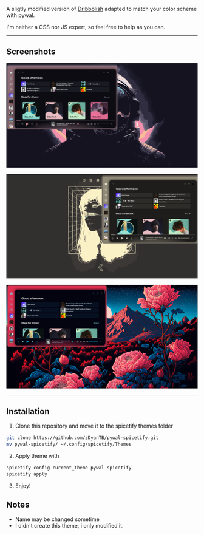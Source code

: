 A sligtly modified version of [Dribbblish](https://github.com/spicetify/spicetify-themes/tree/master/Dribbblish) adapted to match your color scheme with pywal.

I'm neither a CSS nor JS expert, so feel free to help as you can.

---
## Screenshots
![Pastel](assets/screenshot1.png?raw=true)

![Monochromatic](assets/screenshot2.png?raw=true)

![Vibrant](assets/screenshot3.png?raw=true)

---
## Installation

1. Clone this repository and move it to the spicetify themes folder
```bash
git clone https://github.com/zDyanTB/pywal-spicetify.git
mv pywal-spicetify/ ~/.config/spicetify/Themes
```
2. Apply theme with
```bash
spicetify config current_theme pywal-spicetify
spicetify apply
```
3. Enjoy!

## Notes
* Name may be changed sometime
* I didn't create this theme, i only modified it.
